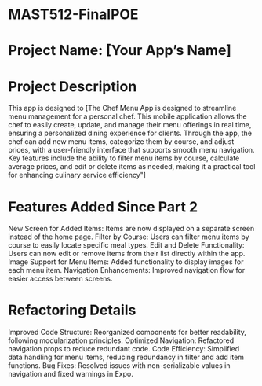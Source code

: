 ﻿# MAST512-FinalPOE
# Project Name: [Your App’s Name]
# Project Description
This app is designed to [The Chef Menu App is designed to streamline menu management for a personal chef. This mobile application allows the chef to easily create, update, and manage their menu offerings in real time, ensuring a personalized dining experience for clients. Through the app, the chef can add new menu items, categorize them by course, and adjust prices, with a user-friendly interface that supports smooth menu navigation. Key features include the ability to filter menu items by course, calculate average prices, and edit or delete items as needed, making it a practical tool for enhancing culinary service efficiency"]

# Features Added Since Part 2
New Screen for Added Items: Items are now displayed on a separate screen instead of the home page.
Filter by Course: Users can filter menu items by course to easily locate specific meal types.
Edit and Delete Functionality: Users can now edit or remove items from their list directly within the app.
Image Support for Menu Items: Added functionality to display images for each menu item.
Navigation Enhancements: Improved navigation flow for easier access between screens.
# Refactoring Details
Improved Code Structure: Reorganized components for better readability, following modularization principles.
Optimized Navigation: Refactored navigation props to reduce redundant code.
Code Efficiency: Simplified data handling for menu items, reducing redundancy in filter and add item functions.
Bug Fixes: Resolved issues with non-serializable values in navigation and fixed warnings in Expo.
